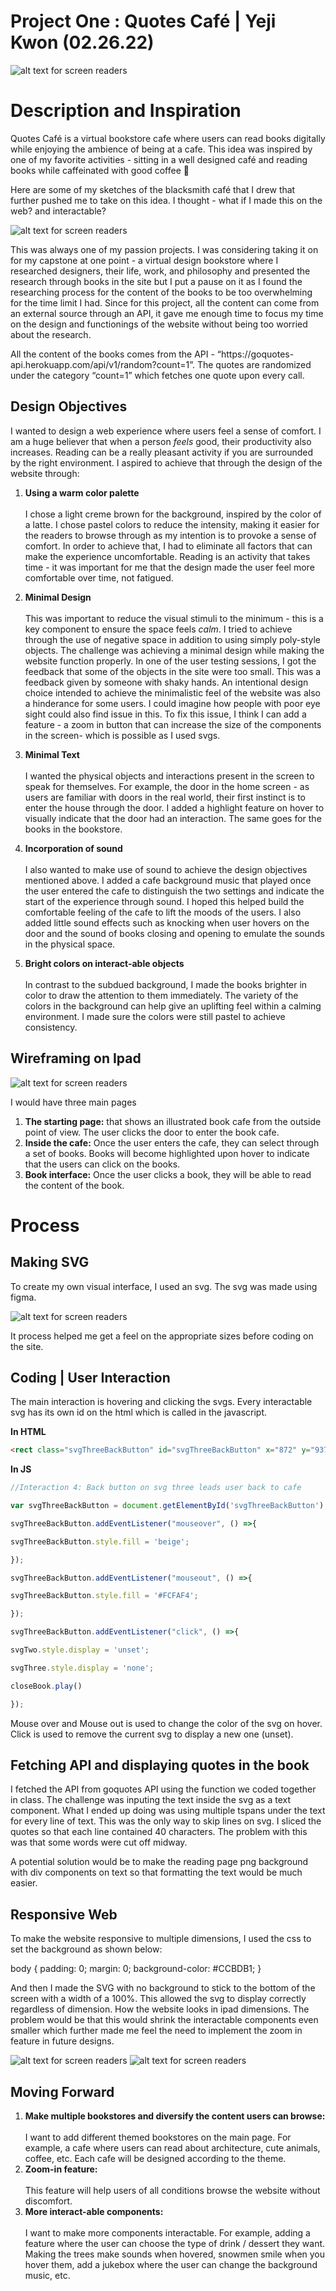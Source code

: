 # Project One : Quotes Café | Yeji Kwon (02.26.22) #

![alt text for screen readers](https://github.com/yk1932/connectionsLab/blob/main/projectOne/documentationImages/1.png)

# Description and Inspiration #

<p>Quotes Café is a virtual bookstore cafe where users can read books digitally while enjoying the ambience of being at a cafe. This idea was inspired by one of my favorite activities - sitting in a well designed café and reading books while caffeinated with good coffee 🙂</p>

<p>Here are some of my sketches of the blacksmith café that I drew that further pushed me to take on this idea. I thought - what if I made this on the web? and interactable?</p>

![alt text for screen readers](https://github.com/yk1932/connectionsLab/blob/main/projectOne/documentationImages/2.png)

<p>This was always one of my passion projects. I was considering taking it on for my capstone at one point - a virtual design bookstore where I researched designers, their life, work, and philosophy and presented the research through books in the site  but I put a pause on it as I found the researching process for the content of the books to be too overwhelming for the time limit I had. Since for this project, all the content can come from an external source through an API, it gave me enough time to focus my time on the design and functionings of the website without being too worried about the research. </p>

<p>All the content of the books comes from the API - “https://goquotes-api.herokuapp.com/api/v1/random?count=1”. The quotes are randomized under the category “count=1” which fetches one quote upon every call.</p>

## Design Objectives #

I wanted to design a web experience where users feel a sense of comfort. I am a huge believer that when a person *feels* good, their productivity also increases. Reading can be a really pleasant activity if you are surrounded by the right environment. I aspired to achieve that through the design of the website through: 

1. **Using a warm color palette** <br><br> I chose a light creme brown for the background, inspired by the color of a latte. I chose pastel colors to reduce the intensity, making it easier for the readers to browse through as my intention is to provoke a sense of comfort. In order to achieve that, I had to eliminate all factors that can make the experience uncomfortable. Reading is an activity that takes time - it was important for me that the design made the user feel more comfortable over time, not fatigued. 

2. **Minimal Design**<br><br>This was important to reduce the visual stimuli to the minimum - this is a key component to ensure the space feels *calm*. I tried to achieve through the use of negative space in addition to using simply poly-style objects. The challenge was achieving a minimal design while making the website function properly. In one of the user testing sessions, I got the feedback that some of the objects in the site were too small. This was a feedback given by someone with shaky hands. An intentional design choice intended to achieve the minimalistic feel of the website was also a hinderance for some users. I could imagine how people with poor eye sight could also find issue in this. To fix this issue, I think I can add a feature - a zoom in button that can increase the size of the components in the screen- which is possible as I used svgs.  

3. **Minimal Text** <br><br>I wanted the physical objects and interactions present in the screen to speak for themselves. For example, the door in the home screen - as users are familiar with doors in the real world, their first instinct is to enter the house through the door. I added a highlight feature on hover to visually indicate that the door had an interaction. The same goes for the books in the bookstore. 

4. **Incorporation of sound** <br><br> I also wanted to make use of sound to achieve the design objectives mentioned above. I added a cafe background music that played once the user entered the cafe to distinguish the two settings and indicate the start of the experience through sound. I hoped this helped build the comfortable feeling of the cafe to lift the moods of the users. I also added little sound effects such as knocking when user hovers on the door and the sound of books closing and opening to emulate the sounds in the physical space. 

5. **Bright colors on interact-able objects** <br><br> In contrast to the subdued background, I made the books brighter in color to draw the attention to them immediately. The variety of the colors in the background can help give an uplifting feel within a calming environment. I made sure the colors were still pastel to achieve consistency.

## Wireframing on Ipad #

![alt text for screen readers](https://github.com/yk1932/connectionsLab/blob/main/projectOne/documentationImages/3.png)

<p>I would have three main pages</p>

1. **The starting page:** that shows an illustrated book cafe from the outside point of view. The user clicks the door to enter the book cafe.
2. **Inside the cafe:** Once the user enters the cafe, they can select through a set of books. Books will become highlighted upon hover to indicate that the users can click on the books. 
3. **Book interface:** Once the user clicks a book, they will be able to read the content of the book.

# **Process**

## Making SVG #

To create my own visual interface, I used an svg. The svg was made using figma.

![alt text for screen readers](https://github.com/yk1932/connectionsLab/blob/main/projectOne/documentationImages/4.png)

It process helped me get a feel on the appropriate sizes before coding on the site.  

## Coding | User Interaction #

The main interaction is hovering and clicking the svgs. Every interactable svg has its own id on the html which is called in the javascript. 

**In HTML**

```html
<rect class="svgThreeBackButton" id="svgThreeBackButton" x="872" y="937" width="38" height="22" rx="9" fill="#FCFAF4" stroke="#9AC8C8" stroke-width="2"/>

```

**In JS**

```javascript
//Interaction 4: Back button on svg three leads user back to cafe

var svgThreeBackButton = document.getElementById('svgThreeBackButton');

svgThreeBackButton.addEventListener("mouseover", () =>{

svgThreeBackButton.style.fill = 'beige';

});

svgThreeBackButton.addEventListener("mouseout", () =>{

svgThreeBackButton.style.fill = '#FCFAF4';

});

svgThreeBackButton.addEventListener("click", () =>{

svgTwo.style.display = 'unset';

svgThree.style.display = 'none';

closeBook.play()

});

```

Mouse over and Mouse out is used to change the color of the svg on hover. Click is used to remove the current svg to display a new one (unset).

## Fetching API and displaying quotes in the book #

I fetched the API from goquotes API using the function we coded together in class. The challenge was inputing the text inside the svg as a text component. What I ended up doing was using multiple tspans under the text for every line of text. This was the only way to skip lines on svg. I sliced the quotes so that each line contained 40 characters. The problem with this was that some words were cut off midway. 

A potential solution would be to make the reading page png background with div components on text so that formatting the text would be much easier. 

## Responsive Web #

To make the website responsive to multiple dimensions, I used the css to set the background as shown below: 

body {
padding: 0; margin: 0;
background-color: #CCBDB1;
}

And then I made the SVG with no background to stick to the bottom of the screen with a width of a 100%. This allowed the svg to display correctly regardless of dimension. How the website looks in ipad dimensions. The problem would be that this would shrink the interactable components even smaller which further made me feel the need to implement the zoom in feature in future designs.

![alt text for screen readers](https://github.com/yk1932/connectionsLab/blob/main/projectOne/documentationImages/5.png)
![alt text for screen readers](https://github.com/yk1932/connectionsLab/blob/main/projectOne/documentationImages/6.png)

## Moving Forward

1. **Make multiple bookstores and diversify the content users can browse:** <br><br> I want to add different themed bookstores on the main page. For example, a cafe where users can read about architecture, cute animals, coffee, etc. Each cafe will be designed according to the theme. <br>
2. **Zoom-in feature:** <br><br>This feature will help users of all conditions browse the website without discomfort. <br>
3. **More interact-able components:**<br><br>I want to make more components interactable. For example, adding a feature where the user can choose the type of drink / dessert they want. Making the trees make sounds when hovered, snowmen smile when you hover them, add a jukebox where the user can change the background music, etc.
